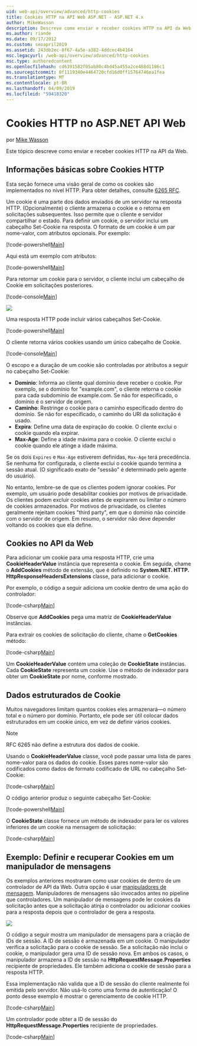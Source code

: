 ```yaml
---
uid: web-api/overview/advanced/http-cookies
title: Cookies HTTP na API Web ASP.NET - ASP.NET 4.x
author: MikeWasson
description: Descreve como enviar e receber cookies HTTP na API da Web para ASP.NET 4. x.
ms.author: riande
ms.date: 09/17/2012
ms.custom: seoapril2019
ms.assetid: 243db2ec-8f67-4a5e-a382-4ddcec4b4164
msc.legacyurl: /web-api/overview/advanced/http-cookies
msc.type: authoredcontent
ms.openlocfilehash: cd6391582f05ab80c4bd45a455a2ce488d1186c1
ms.sourcegitcommit: 0f1119340e4464720cfd16d0ff15764746ea1fea
ms.translationtype: MT
ms.contentlocale: pt-BR
ms.lasthandoff: 04/09/2019
ms.locfileid: "59418320"
---
```

# <a name="http-cookies-in-aspnet-web-api"></a>Cookies HTTP no ASP.NET API Web

por [Mike Wasson](https://github.com/MikeWasson)

Este tópico descreve como enviar e receber cookies HTTP na API da Web.

## <a name="background-on-http-cookies"></a>Informações básicas sobre Cookies HTTP

Esta seção fornece uma visão geral de como os cookies são implementados no nível HTTP. Para obter detalhes, consulte [6265 RFC](http://tools.ietf.org/html/rfc6265).

Um cookie é uma parte dos dados enviados de um servidor na resposta HTTP. (Opcionalmente) o cliente armazena o cookie e o retorna em solicitações subsequentes. Isso permite que o cliente e servidor compartilhar o estado. Para definir um cookie, o servidor inclui um cabeçalho Set-Cookie na resposta. O formato de um cookie é um par nome-valor, com atributos opcionais. Por exemplo:

[!code-powershell[Main](http-cookies/samples/sample1.ps1)]

Aqui está um exemplo com atributos:

[!code-powershell[Main](http-cookies/samples/sample2.ps1)]

Para retornar um cookie para o servidor, o cliente inclui um cabeçalho de Cookie em solicitações posteriores.

[!code-console[Main](http-cookies/samples/sample3.cmd)]

![](http-cookies/_static/image1.png)

Uma resposta HTTP pode incluir vários cabeçalhos Set-Cookie.

[!code-powershell[Main](http-cookies/samples/sample4.ps1)]

O cliente retorna vários cookies usando um único cabeçalho de Cookie.

[!code-console[Main](http-cookies/samples/sample5.cmd)]

O escopo e a duração de um cookie são controladas por atributos a seguir no cabeçalho Set-Cookie:

- **Domínio**: Informa ao cliente qual domínio deve receber o cookie. Por exemplo, se o domínio for "example.com", o cliente retorna o cookie para cada subdomínio de example.com. Se não for especificado, o domínio é o servidor de origem.
- **Caminho**: Restringe o cookie para o caminho especificado dentro do domínio. Se não for especificado, o caminho do URI da solicitação é usado.
- **Expira**: Define uma data de expiração do cookie. O cliente exclui o cookie quando ela expirar.
- **Max-Age**: Define a idade máxima para o cookie. O cliente exclui o cookie quando ele atinge a idade máxima.

Se os dois `Expires` e `Max-Age` estiverem definidas, `Max-Age` terá precedência. Se nenhuma for configurada, o cliente exclui o cookie quando termina a sessão atual. (O significado exato de "sessão" é determinado pelo agente do usuário).

No entanto, lembre-se de que os clientes podem ignorar cookies. Por exemplo, um usuário pode desabilitar cookies por motivos de privacidade. Os clientes podem excluir cookies antes de expirarem ou limitar o número de cookies armazenados. Por motivos de privacidade, os clientes geralmente rejeitam cookies "third party", em que o domínio não coincide com o servidor de origem. Em resumo, o servidor não deve depender voltando os cookies que ela define.

## <a name="cookies-in-web-api"></a>Cookies no API da Web

Para adicionar um cookie para uma resposta HTTP, crie uma **CookieHeaderValue** instância que representa o cookie. Em seguida, chame o **AddCookies** método de extensão, que é definido no **System.NET. HTTP. HttpResponseHeadersExtensions** classe, para adicionar o cookie.

Por exemplo, o código a seguir adiciona um cookie dentro de uma ação do controlador:

[!code-csharp[Main](http-cookies/samples/sample6.cs)]

Observe que **AddCookies** pega uma matriz de **CookieHeaderValue** instâncias.

Para extrair os cookies de solicitação do cliente, chame o **GetCookies** método:

[!code-csharp[Main](http-cookies/samples/sample7.cs)]

Um **CookieHeaderValue** contém uma coleção de **CookieState** instâncias. Cada **CookieState** representa um cookie. Use o método de indexador para obter um **CookieState** por nome, conforme mostrado.

## <a name="structured-cookie-data"></a>Dados estruturados de Cookie

Muitos navegadores limitam quantos cookies eles armazenará&#8212;o número total e o número por domínio. Portanto, ele pode ser útil colocar dados estruturados em um cookie único, em vez de definir vários cookies.

> [!NOTE]
> RFC 6265 não define a estrutura dos dados de cookie.


Usando o **CookieHeaderValue** classe, você pode passar uma lista de pares nome-valor para os dados do cookie. Esses pares nome-valor são codificados como dados de formato codificado de URL no cabeçalho Set-Cookie:

[!code-csharp[Main](http-cookies/samples/sample8.cs)]

O código anterior produz o seguinte cabeçalho Set-Cookie:

[!code-powershell[Main](http-cookies/samples/sample9.ps1)]

O **CookieState** classe fornece um método de indexador para ler os valores inferiores de um cookie na mensagem de solicitação:

[!code-csharp[Main](http-cookies/samples/sample10.cs)]

## <a name="example-set-and-retrieve-cookies-in-a-message-handler"></a>Exemplo: Definir e recuperar Cookies em um manipulador de mensagens

Os exemplos anteriores mostraram como usar cookies de dentro de um controlador de API da Web. Outra opção é usar [manipuladores de mensagem](http-message-handlers.md). Manipuladores de mensagens são invocados antes no pipeline que controladores. Um manipulador de mensagens pode ler cookies da solicitação antes que a solicitação atinja o controlador ou adicionar cookies para a resposta depois que o controlador de gera a resposta.

![](http-cookies/_static/image2.png)

O código a seguir mostra um manipulador de mensagens para a criação de IDs de sessão. A ID de sessão é armazenada em um cookie. O manipulador verifica a solicitação para o cookie de sessão. Se a solicitação não inclui o cookie, o manipulador gera uma ID de sessão nova. Em ambos os casos, o manipulador armazena a ID de sessão na **HttpRequestMessage.Properties** recipiente de propriedades. Ele também adiciona o cookie de sessão para a resposta HTTP.

Essa implementação não valida que a ID de sessão do cliente realmente foi emitida pelo servidor. Não usá-lo como uma forma de autenticação! O ponto desse exemplo é mostrar o gerenciamento de cookie HTTP.

[!code-csharp[Main](http-cookies/samples/sample11.cs)]

Um controlador pode obter a ID de sessão do **HttpRequestMessage.Properties** recipiente de propriedades.

[!code-csharp[Main](http-cookies/samples/sample12.cs)]
